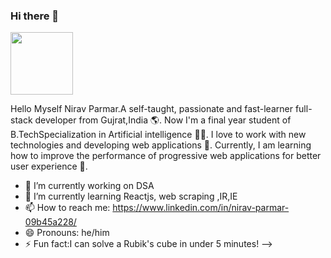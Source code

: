 ### Hi there 👋

<a href="URL_REDIRECT" target="blank"><img align="center" src="URL_TO_YOUR_IMAGE" height="100" /></a>

 Hello Myself Nirav Parmar.A self-taught, passionate and fast-learner full-stack developer from Gujrat,India 🌎.
 Now I'm a final year student of B.TechSpecialization in Artificial intelligence 👨‍🎓. I love to work with new technologies and developing web applications 🔭. 
 Currently, I am learning how to improve the performance of progressive web applications for better user experience 🌱.
- 🔭 I’m currently working on DSA
- 🌱 I’m currently learning Reactjs, web scraping ,IR,IE
- 📫 How to reach me: https://www.linkedin.com/in/nirav-parmar-09b45a228/
- 😄 Pronouns: he/him
- ⚡ Fun fact:I can solve a Rubik's cube in under 5 minutes!
-->
